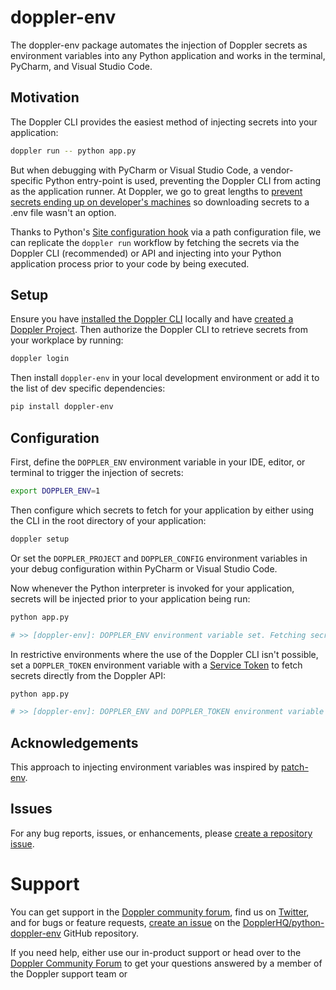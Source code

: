 # doppler-env

The doppler-env package automates the injection of Doppler secrets as environment variables into any Python application and works in the terminal, PyCharm, and Visual Studio Code.
## Motivation

The Doppler CLI provides the easiest method of injecting secrets into your application:

```sh
doppler run -- python app.py
```

But when debugging with PyCharm or Visual Studio Code, a vendor-specific Python entry-point is used, preventing the Doppler CLI from acting as the application runner. At Doppler, we go to great lengths to [prevent secrets ending up on developer's machines](https://blog.doppler.com/how-to-prevent-secrets-from-ending-up-on-developers-machines) so downloading secrets to a .env file wasn't an option.

Thanks to Python's [Site configuration hook](https://docs.python.org/3/library/site.html) via a path configuration file, we can replicate the `doppler run` workflow by fetching the secrets via the Doppler CLI (recommended) or API and injecting into your Python application process prior to your code by being executed.

## Setup

Ensure you have [installed the Doppler CLI](https://docs.doppler.com/docs/enclave-installation) locally and have [created a Doppler Project](https://docs.doppler.com/docs/create-project). Then authorize the Doppler CLI to retrieve secrets from your workplace by running:

```sh
doppler login
```

Then install `doppler-env` in your local development environment or add it to the list of dev specific dependencies:

```sh
pip install doppler-env
```

## Configuration

First, define the `DOPPLER_ENV` environment variable in your IDE, editor, or terminal to trigger the injection of secrets:

```sh
export DOPPLER_ENV=1
```

Then configure which secrets to fetch for your application by either using the CLI in the root directory of your application:

```sh
doppler setup
```

Or set the `DOPPLER_PROJECT` and `DOPPLER_CONFIG` environment variables in your debug configuration within PyCharm or Visual Studio Code.

Now whenever the Python interpreter is invoked for your application, secrets will be injected prior to your application being run:

```sh
python app.py

# >> [doppler-env]: DOPPLER_ENV environment variable set. Fetching secrets using Doppler CLI
```

In restrictive environments where the use of the Doppler CLI isn't possible, set a `DOPPLER_TOKEN` environment variable with a [Service Token](https://docs.doppler.com/docs/service-tokens) to fetch secrets directly from the Doppler API:


```sh
python app.py

# >> [doppler-env]: DOPPLER_ENV and DOPPLER_TOKEN environment variable set. Fetching secrets from Doppler API
```

## Acknowledgements

This approach to injecting environment variables was inspired by [patch-env](https://github.com/caricalabs/patch-env).

## Issues

For any bug reports, issues, or enhancements, please [create a repository issue]().

# Support

You can get support in the [Doppler community forum](https://community.doppler.com/), find us on [Twitter](https://twitter.com/doppler), and for bugs or feature requests, [create an issue](https://github.com/DopplerHQ/python-doppler-env/issues/new) on the [DopplerHQ/python-doppler-env](https://github.com/DopplerHQ/python-doppler-env) GitHub repository.

If you need help, either use our in-product support or head over to the [Doppler Community Forum](https://community.doppler.com/) to get your questions answered by a member of the Doppler support team or 

